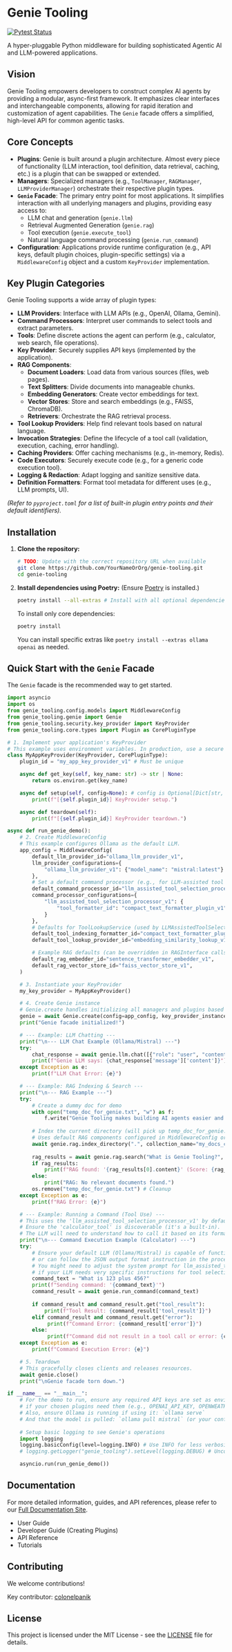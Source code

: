 # Genie Tooling

[![Pytest Status](https://github.com/genie-tooling/genie-tooling/actions/workflows/python_ci.yml/badge.svg)](https://github.com/genie-tooling/genie-tooling/actions/workflows/python_ci.yml)
<!-- TODO: Replace with actual CI badge URL once repo is public -->

A hyper-pluggable Python middleware for building sophisticated Agentic AI and LLM-powered applications.

## Vision

Genie Tooling empowers developers to construct complex AI agents by providing a modular, async-first framework. It emphasizes clear interfaces and interchangeable components, allowing for rapid iteration and customization of agent capabilities. The `Genie` facade offers a simplified, high-level API for common agentic tasks.

## Core Concepts

*   **Plugins**: Genie is built around a plugin architecture. Almost every piece of functionality (LLM interaction, tool definition, data retrieval, caching, etc.) is a plugin that can be swapped or extended.
*   **Managers**: Specialized managers (e.g., `ToolManager`, `RAGManager`, `LLMProviderManager`) orchestrate their respective plugin types.
*   **`Genie` Facade**: The primary entry point for most applications. It simplifies interaction with all underlying managers and plugins, providing easy access to:
    *   LLM chat and generation (`genie.llm`)
    *   Retrieval Augmented Generation (`genie.rag`)
    *   Tool execution (`genie.execute_tool`)
    *   Natural language command processing (`genie.run_command`)
*   **Configuration**: Applications provide runtime configuration (e.g., API keys, default plugin choices, plugin-specific settings) via a `MiddlewareConfig` object and a custom `KeyProvider` implementation.

## Key Plugin Categories

Genie Tooling supports a wide array of plugin types:

*   **LLM Providers**: Interface with LLM APIs (e.g., OpenAI, Ollama, Gemini).
*   **Command Processors**: Interpret user commands to select tools and extract parameters.
*   **Tools**: Define discrete actions the agent can perform (e.g., calculator, web search, file operations).
*   **Key Provider**: Securely supplies API keys (implemented by the application).
*   **RAG Components**:
    *   **Document Loaders**: Load data from various sources (files, web pages).
    *   **Text Splitters**: Divide documents into manageable chunks.
    *   **Embedding Generators**: Create vector embeddings for text.
    *   **Vector Stores**: Store and search embeddings (e.g., FAISS, ChromaDB).
    *   **Retrievers**: Orchestrate the RAG retrieval process.
*   **Tool Lookup Providers**: Help find relevant tools based on natural language.
*   **Invocation Strategies**: Define the lifecycle of a tool call (validation, execution, caching, error handling).
*   **Caching Providers**: Offer caching mechanisms (e.g., in-memory, Redis).
*   **Code Executors**: Securely execute code (e.g., for a generic code execution tool).
*   **Logging & Redaction**: Adapt logging and sanitize sensitive data.
*   **Definition Formatters**: Format tool metadata for different uses (e.g., LLM prompts, UI).

*(Refer to `pyproject.toml` for a list of built-in plugin entry points and their default identifiers).*

## Installation

1.  **Clone the repository:**
    ```bash
    # TODO: Update with the correct repository URL when available
    git clone https://github.com/YourNameOrOrg/genie-tooling.git
    cd genie-tooling
    ```

2.  **Install dependencies using Poetry:**
    (Ensure [Poetry](https://python-poetry.org/docs/#installation) is installed.)
    ```bash
    poetry install --all-extras # Install with all optional dependencies
    ```
    To install only core dependencies:
    ```bash
    poetry install
    ```
    You can install specific extras like `poetry install --extras ollama openai` as needed.

## Quick Start with the `Genie` Facade

The `Genie` facade is the recommended way to get started.

```python
import asyncio
import os
from genie_tooling.config.models import MiddlewareConfig
from genie_tooling.genie import Genie
from genie_tooling.security.key_provider import KeyProvider
from genie_tooling.core.types import Plugin as CorePluginType

# 1. Implement your application's KeyProvider
# This example uses environment variables. In production, use a secure vault.
class MyAppKeyProvider(KeyProvider, CorePluginType):
    plugin_id = "my_app_key_provider_v1" # Must be unique

    async def get_key(self, key_name: str) -> str | None:
        return os.environ.get(key_name)

    async def setup(self, config=None): # config is Optional[Dict[str, Any]]
        print(f"[{self.plugin_id}] KeyProvider setup.")

    async def teardown(self):
        print(f"[{self.plugin_id}] KeyProvider teardown.")

async def run_genie_demo():
    # 2. Create MiddlewareConfig
    # This example configures Ollama as the default LLM.
    app_config = MiddlewareConfig(
        default_llm_provider_id="ollama_llm_provider_v1",
        llm_provider_configurations={
            "ollama_llm_provider_v1": {"model_name": "mistral:latest"} # Ensure this model is pulled in Ollama
        },
        # Set a default command processor (e.g., for LLM-assisted tool use)
        default_command_processor_id="llm_assisted_tool_selection_processor_v1",
        command_processor_configurations={
            "llm_assisted_tool_selection_processor_v1": {
                "tool_formatter_id": "compact_text_formatter_plugin_v1", # Plugin ID of the formatter
            }
        },
        # Defaults for ToolLookupService (used by LLMAssistedToolSelectionProcessor)
        default_tool_indexing_formatter_id="compact_text_formatter_plugin_v1", # Plugin ID
        default_tool_lookup_provider_id="embedding_similarity_lookup_v1", # Plugin ID

        # Example RAG defaults (can be overridden in RAGInterface calls)
        default_rag_embedder_id="sentence_transformer_embedder_v1",
        default_rag_vector_store_id="faiss_vector_store_v1",
    )

    # 3. Instantiate your KeyProvider
    my_key_provider = MyAppKeyProvider()

    # 4. Create Genie instance
    # Genie.create handles initializing all managers and plugins based on the config.
    genie = await Genie.create(config=app_config, key_provider_instance=my_key_provider)
    print("Genie facade initialized!")

    # --- Example: LLM Chatting ---
    print("\n--- LLM Chat Example (Ollama/Mistral) ---")
    try:
        chat_response = await genie.llm.chat([{"role": "user", "content": "Hello, Genie! Tell me a short story."}])
        print(f"Genie LLM says: {chat_response['message']['content']}")
    except Exception as e:
        print(f"LLM Chat Error: {e}")

    # --- Example: RAG Indexing & Search ---
    print("\n--- RAG Example ---")
    try:
        # Create a dummy doc for demo
        with open("temp_doc_for_genie.txt", "w") as f:
            f.write("Genie Tooling makes building AI agents easier and more flexible.")
        
        # Index the current directory (will pick up temp_doc_for_genie.txt)
        # Uses default RAG components configured in MiddlewareConfig or Genie's own defaults.
        await genie.rag.index_directory(".", collection_name="my_docs_collection")
        
        rag_results = await genie.rag.search("What is Genie Tooling?", collection_name="my_docs_collection")
        if rag_results:
            print(f"RAG found: '{rag_results[0].content}' (Score: {rag_results[0].score:.2f})")
        else:
            print("RAG: No relevant documents found.")
        os.remove("temp_doc_for_genie.txt") # Cleanup
    except Exception as e:
        print(f"RAG Error: {e}")

    # --- Example: Running a Command (Tool Use) ---
    # This uses the 'llm_assisted_tool_selection_processor_v1' by default.
    # Ensure the 'calculator_tool' is discoverable (it's a built-in).
    # The LLM will need to understand how to call it based on its formatted definition.
    print("\n--- Command Execution Example (Calculator) ---")
    try:
        # Ensure your default LLM (Ollama/Mistral) is capable of function/tool calling
        # or can follow the JSON output format instruction in the processor's prompt.
        # You might need to adjust the system prompt for llm_assisted_tool_selection_processor_v1
        # if your LLM needs very specific instructions for tool selection JSON.
        command_text = "What is 123 plus 456?"
        print(f"Sending command: '{command_text}'")
        command_result = await genie.run_command(command_text)
        
        if command_result and command_result.get("tool_result"):
            print(f"Tool Result: {command_result['tool_result']}")
        elif command_result and command_result.get("error"):
             print(f"Command Error: {command_result['error']}")
        else:
             print(f"Command did not result in a tool call or error: {command_result}")
    except Exception as e:
        print(f"Command Execution Error: {e}")

    # 5. Teardown
    # This gracefully closes clients and releases resources.
    await genie.close()
    print("\nGenie facade torn down.")

if __name__ == "__main__":
    # For the demo to run, ensure any required API keys are set as environment variables
    # if your chosen plugins need them (e.g., OPENAI_API_KEY, OPENWEATHERMAP_API_KEY).
    # Also, ensure Ollama is running if using it: `ollama serve`
    # And that the model is pulled: `ollama pull mistral` (or your configured model)
    
    # Setup basic logging to see Genie's operations
    import logging
    logging.basicConfig(level=logging.INFO) # Use INFO for less verbosity, DEBUG for more
    # logging.getLogger("genie_tooling").setLevel(logging.DEBUG) # Uncomment for detailed library logs

    asyncio.run(run_genie_demo())
```

## Documentation

For more detailed information, guides, and API references, please refer to our [Full Documentation Site](https://your-docs-site-url.com). <!-- TODO: Update link -->

*   User Guide
*   Developer Guide (Creating Plugins)
*   API Reference
*   Tutorials

## Contributing

We welcome contributions!

Key contributor: [colonelpanik](https://github.com/colonelpanik)

## License

This project is licensed under the MIT License - see the [LICENSE](LICENSE) file for details.
